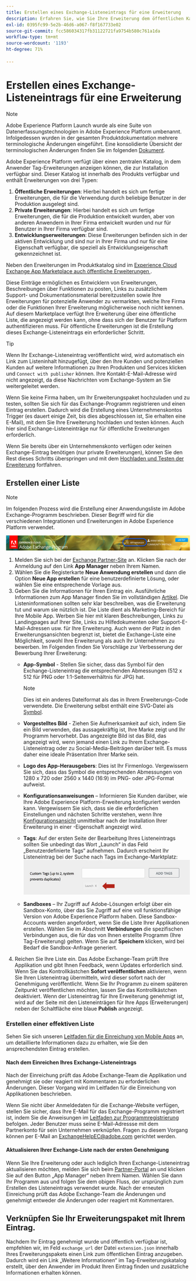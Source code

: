 ```yaml
---
title: Erstellen eines Exchange-Listeneintrags für eine Erweiterung
description: Erfahren Sie, wie Sie Ihre Erweiterung dem öffentlichen Katalog in Adobe Experience Platform hinzufügen.
exl-id: 0395fc99-5e2b-46d6-a067-f8f167733e02
source-git-commit: fcc586034317fb31122721fa9754b580c761a1da
workflow-type: tm+mt
source-wordcount: '1193'
ht-degree: 71%

---
```


# Erstellen eines Exchange-Listeneintrags für eine Erweiterung

>[!NOTE]
>
>Adobe Experience Platform Launch wurde als eine Suite von Datenerfassungstechnologien in Adobe Experience Platform umbenannt. Infolgedessen wurden in der gesamten Produktdokumentation mehrere terminologische Änderungen eingeführt. Eine konsolidierte Übersicht der terminologischen Änderungen finden Sie im folgenden [Dokument](../../term-updates.md).

Adobe Experience Platform verfügt über einen zentralen Katalog, in dem Anwender Tag-Erweiterungen anzeigen können, die zur Installation verfügbar sind. Dieser Katalog ist innerhalb des Produkts verfügbar und enthält Erweiterungen von drei Typen:

1. **Öffentliche Erweiterungen**: Hierbei handelt es sich um fertige Erweiterungen, die für die Verwendung durch beliebige Benutzer in der Produktion ausgelegt sind.
1. **Private Erweiterungen**: Hierbei handelt es sich um fertige Erweiterungen, die für die Produktion entwickelt wurden, aber von anderen Anwendern in Ihrer Firma entwickelt wurden und nur für Benutzer in Ihrer Firma verfügbar sind.
1. **Entwicklungserweiterungen**: Diese Erweiterungen befinden sich in der aktiven Entwicklung und sind nur in Ihrer Firma und nur für eine Eigenschaft verfügbar, die speziell als Entwicklungseigenschaft gekennzeichnet ist.

Neben den Erweiterungen im Produktkatalog sind im [Experience Cloud Exchange App Marketplace auch öffentliche Erweiterungen ](https://exchange.adobe.com/apps/browse/ec).

Diese Einträge ermöglichen es Entwicklern von Erweiterungen, Beschreibungen über Funktionen zu posten, Links zu zusätzlichem Support- und Dokumentationsmaterial bereitzustellen sowie Ihre Erweiterungen für potenzielle Anwender zu vermarkten, welche Ihre Firma oder die Funktionen Ihrer Erweiterung möglicherweise noch nicht kennen. Auf diesem Marketplace verfügt Ihre Erweiterung über eine öffentliche Liste, die angezeigt werden kann, ohne dass sich der Benutzer für Platform authentifizieren muss. Für öffentliche Erweiterungen ist die Erstellung dieses Exchange-Listeneintrags ein erforderlicher Schritt.

>[!TIP]
>
>Wenn Ihr Exchange-Listeneintrag veröffentlicht wird, wird automatisch ein Link zum Listeninhalt hinzugefügt, über den Ihre Kunden und potenziellen Kunden auf weitere Informationen zu Ihren Produkten und Services klicken und `Connect with publisher` können. Ihre Kontakt-E-Mail-Adresse wird nicht angezeigt, da diese Nachrichten vom Exchange-System an Sie weitergeleitet werden.

Wenn Sie keine Firma haben, um Ihr Erweiterungspaket hochzuladen und zu testen, sollten Sie sich für das Exchange-Programm registrieren und einen Eintrag erstellen. Dadurch wird die Erstellung eines Unternehmenskontos Trigger (es dauert einige Zeit, bis dies abgeschlossen ist, Sie erhalten eine E-Mail), mit dem Sie Ihre Erweiterung hochladen und testen können. Auch hier sind Exchange-Listeneinträge nur für öffentliche Erweiterungen erforderlich.

Wenn Sie bereits über ein Unternehmenskonto verfügen oder keinen Exchange-Eintrag benötigen (nur private Erweiterungen), können Sie den Rest dieses Schritts überspringen und mit dem [Hochladen und Testen der Erweiterung](./upload-and-test.md) fortfahren.

## Erstellen einer Liste

>[!NOTE]
>
>Im folgenden Prozess wird die Erstellung einer Anwendungsliste im Adobe Exchange-Programm beschrieben. Dieser Begriff wird für die verschiedenen Integrationen und Erweiterungen in Adobe Experience Platform verwendet.

![Link-Speicherort in Experience Cloud App Manager](../images/getting-started/app-mgr-link.png)

1. Melden Sie sich bei der [Exchange Partner-Site](https://partners.adobe.com/exchangeprogram/experiencecloud) an. Klicken Sie nach der Anmeldung auf den Link **App Manager** neben Ihrem Namen.
1. Wählen Sie die Registerkarte **Neue Anwendung erstellen** und dann die Option **Neue App erstellen** für eine benutzerdefinierte Lösung, oder wählen Sie eine entsprechende Vorlage aus.
1. Geben Sie die Informationen für Ihren Eintrag ein. Ausführliche Informationen zum App Manager finden Sie im vollständigen [Artikel](https://adobeexchangeec.zendesk.com/hc/en-us/articles/360024197931). Die Listeninformationen sollten sehr klar beschreiben, was die Erweiterung tut und warum sie nützlich ist. Die Liste dient als Marketing-Bereich für Ihre Mobile App. Werben Sie hier mit klaren Beschreibungen, Links zu Landingpages auf Ihrer Site, Links zu Hilfedokumenten oder Support-E-Mail-Adressen usw. für Ihre Erweiterung. Auch wenn der Platz in den Erweiterungsansichten begrenzt ist, bietet die Exchange-Liste eine Möglichkeit, sowohl Ihre Erweiterung als auch Ihr Unternehmen zu bewerben. Im Folgenden finden Sie Vorschläge zur Verbesserung der Bewerbung Ihrer Erweiterung:
   - **App-Symbol** - Stellen Sie sicher, dass das Symbol für den Exchange-Listeneintrag die entsprechenden Abmessungen (512 x 512 für PNG oder 1:1-Seitenverhältnis für JPG) hat.
     >[!NOTE]
     >
     >Dies ist ein anderes Dateiformat als das in Ihrem Erweiterungs-Code verwendete. Die Erweiterung selbst enthält eine SVG-Datei als [Symbol](../manifest.md).

   - **Vorgestelltes Bild** - Ziehen Sie Aufmerksamkeit auf sich, indem Sie ein Bild verwenden, das aussagekräftig ist, Ihre Marke zeigt und Ihr Programm hervorhebt. Das angezeigte Bild ist das Bild, das angezeigt wird, wenn jemand einen Link zu Ihrem Exchange-Listeneintrag oder zu Social-Media-Beiträgen darüber teilt. Es muss daher eine ideale Präsentation Ihrer Marke sein.
   - **Logo des App-Herausgebers**: Dies ist Ihr Firmenlogo. Vergewissern Sie sich, dass das Symbol die entsprechenden Abmessungen von 1280 x 720 oder 2560 x 1440 (16:9) im PNG- oder JPG-Format aufweist.
   - **Konfigurationsanweisungen** – Informieren Sie Kunden darüber, wie Ihre Adobe Experience Platform-Erweiterung konfiguriert werden kann. Vergewissern Sie sich, dass sie die erforderlichen Einstellungen und nächsten Schritte verstehen, wenn Ihre [Konfigurationsansicht](../configuration.md) unmittelbar nach der Installation Ihrer Erweiterung in einer -Eigenschaft angezeigt wird.
   - **Tags**: Auf der ersten Seite der Bearbeitung Ihres Listeneintrags sollten Sie unbedingt das Wort „Launch“ in das Feld „Benutzerdefinierte Tags“ aufnehmen. Dadurch erscheint Ihr Listeneintrag bei der Suche nach Tags im Exchange-Marktplatz:
     ![](../images/getting-started/custom-tags.jpg)
   - **Sandboxes** – Ihr Zugriff auf Adobe-Lösungen erfolgt über ein Sandbox-Konto, über das Sie Zugriff auf eine voll funktionsfähige Version von Adobe Experience Platform haben. Diese Sandbox-Accounts werden angefordert, wenn Sie die Liste Ihrer Applikationen erstellen. Wählen Sie im Abschnitt **Verbindungen** die spezifischen Verbindungen aus, die für das von Ihnen erstellte Programm (Ihre Tag-Erweiterung) gelten. Wenn Sie auf **Speichern** klicken, wird bei Bedarf die Sandbox-Anfrage generiert.
1. Reichen Sie Ihre Liste ein. Das Adobe Exchange-Team prüft Ihre Applikation und gibt Ihnen Feedback, wenn Updates erforderlich sind. Wenn Sie das Kontrollkästchen **Sofort veröffentlichen** aktivieren, wenn Sie Ihren Listeneintrag übermitteln, wird dieser sofort nach der Genehmigung veröffentlicht. Wenn Sie Ihr Programm zu einem späteren Zeitpunkt veröffentlichen möchten, lassen Sie das Kontrollkästchen deaktiviert. Wenn der Listeneintrag für Ihre Erweiterung genehmigt ist, wird auf der Seite mit den Listeneinträgen für Ihre Apps (Erweiterungen) neben der Schaltfläche eine blaue **Publish** angezeigt.

### Erstellen einer effektiven Liste

Sehen Sie sich unseren [Leitfaden für die Einreichung von Mobile Apps](https://partners.adobe.com/exchangeprogram/experiencecloud/build/ec-exchange.html) an, um detaillierte Informationen dazu zu erhalten, wie Sie den ansprechendsten Eintrag erstellen.

#### Nach dem Einreichen Ihres Exchange-Listeneintrags

Nach der Einreichung prüft das Adobe Exchange-Team die Applikation und genehmigt sie oder reagiert mit Kommentaren zu erforderlichen Änderungen. Dieser Vorgang wird im Leitfaden für die Einreichung von Applikationen beschrieben.

Wenn Sie nicht über Anmeldedaten für die Exchange-Website verfügen, stellen Sie sicher, dass Ihre E-Mail für das Exchange-Programm registriert ist, indem Sie die Anweisungen im [Leitfaden zur Programmregistrierung](https://partners.adobe.com/content/mcp/us/en/home/reg-guide.html) befolgen. Jeder Benutzer muss seine E-Mail-Adressse mit dem Partnerkonto für sein Unternehmen verknüpfen. Fragen zu diesem Vorgang können per E-Mail an <ExchangeHelpEC@adobe.com> gerichtet werden.

#### Aktualisieren Ihrer Exchange-Liste nach der ersten Genehmigung

Wenn Sie Ihre Erweiterung oder auch lediglich Ihren Exchange-Listeneintrag aktualisieren möchten, melden Sie sich beim [Partner-Portal](https://partners.adobe.com/exchangeprogram/experiencecloud) an und klicken Sie auf den Button „App Manager“ neben Ihrem Namen. Wählen Sie dann Ihr Programm aus und folgen Sie dem obigen Fluss, der ursprünglich zum Erstellen des Listeneintrags verwendet wurde. Nach der erneuten Einreichung prüft das Adobe Exchange-Team die Änderungen und genehmigt entweder die Änderungen oder reagiert mit Kommentaren.

## Verknüpfen Sie Ihr Erweiterungspaket mit Ihrem Eintrag.

Nachdem Ihr Eintrag genehmigt wurde und öffentlich verfügbar ist, empfehlen wir, im Feld `exchange_url` der Datei `extension.json` innerhalb Ihres Erweiterungspakets einen Link zum öffentlichen Eintrag anzugeben.  Dadurch wird ein Link „Weitere Informationen“ im Tag-Erweiterungskatalog erstellt, über den Anwender im Produkt Ihren Eintrag finden und zusätzliche Informationen erhalten können.
